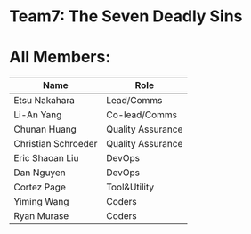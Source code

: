 # Team7: The Seven Deadly Sins
# All Members:

Name | Role
---- | ---
Etsu Nakahara   | Lead/Comms  |
Li-An Yang      | Co-lead/Comms  |
Chunan Huang   | Quality Assurance |
Christian Schroeder    | Quality Assurance |
Eric Shaoan Liu | DevOps |
Dan Nguyen      | DevOps |
Cortez Page         |  Tool&Utility |
Yiming Wang       | Coders  |
Ryan Murase      | Coders  |
